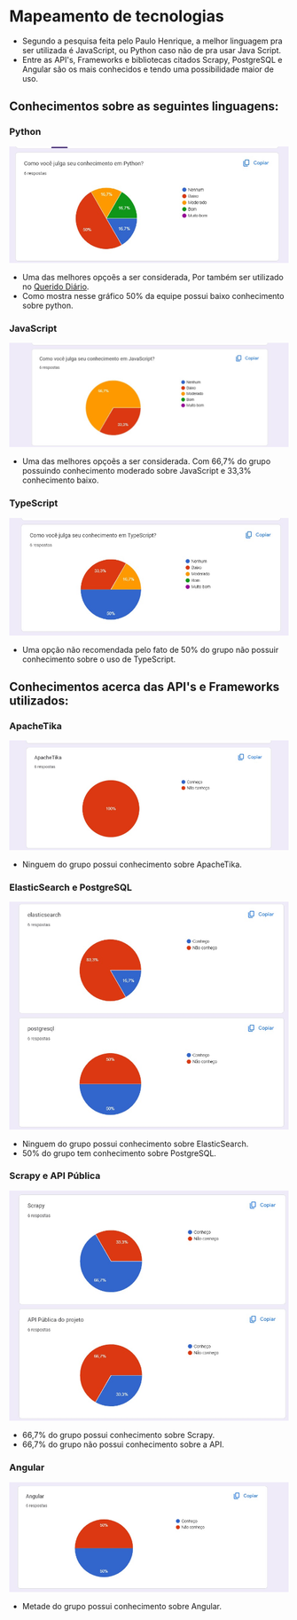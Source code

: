 #  Mapeamento de tecnologias

- Segundo a pesquisa feita pelo Paulo Henrique, a melhor linguagem pra ser utilizada é JavaScript, ou Python caso não de pra usar Java Script.
- Entre as API's, Frameworks e bibliotecas citados Scrapy, PostgreSQL e Angular são os mais conhecidos e tendo uma possibilidade maior de uso.


## Conhecimentos sobre as seguintes linguagens:

### Python 

![Alt text](./Imagens/graficoPython.jpeg)

- Uma das melhores opçoẽs a ser considerada, Por também ser utilizado no [Querido Diário](https://queridodiario.ok.org.br/).
- Como mostra nesse gráfico 50% da equipe possui baixo conhecimento sobre python.

### JavaScript

![Alt text](./Imagens/graficoJS.jpeg)

- Uma das melhores opçoẽs a ser considerada. Com 66,7% do grupo possuindo conhecimento moderado sobre JavaScript e 33,3% conhecimento baixo.

### TypeScript

![Alt text](./Imagens/graficoTypeScript.jpeg)

- Uma opção não recomendada pelo fato de 50% do grupo não possuir conhecimento sobre o uso de TypeScript.


## Conhecimentos acerca das API's e Frameworks utilizados:

### ApacheTika

![Alt text](./Imagens/graficoApache.jpeg)

- Ninguem do grupo possui conhecimento sobre ApacheTika.

### ElasticSearch e PostgreSQL

![Alt text](./Imagens/graficoSQL.jpeg)

- Ninguem do grupo possui conhecimento sobre ElasticSearch.
- 50% do  grupo tem conhecimento sobre PostgreSQL.

### Scrapy e API Pública

![Alt text](./Imagens/graficoScrapy.jpeg)

- 66,7% do grupo possui conhecimento sobre Scrapy.
- 66,7% do grupo não possui conhecimento sobre a API.

### Angular

![Alt text](./Imagens/graficoAngular.jpeg)

- Metade do grupo possui conhecimento sobre Angular.

